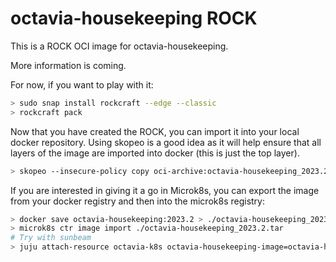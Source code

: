 # octavia-housekeeping ROCK

This is a ROCK OCI image for octavia-housekeeping.

More information is coming.

For now, if you want to play with it:

```bash
> sudo snap install rockcraft --edge --classic
> rockcraft pack
```

Now that you have created the ROCK, you can import it into
your local docker repository. Using skopeo is a good idea as
it will help ensure that all layers of the image are imported
into docker (this is just the top layer).

```bash
> skopeo --insecure-policy copy oci-archive:octavia-housekeeping_2023.2_amd64.rock docker-daemon:octavia-housekeeping:2023.2
```

If you are interested in giving it a go in Microk8s, you can
export the image from your docker registry and then into the
microk8s registry:

```bash
> docker save octavia-housekeeping:2023.2 > ./octavia-housekeeping_2023.2.tar
> microk8s ctr image import ./octavia-housekeeping_2023.2.tar
# Try with sunbeam
> juju attach-resource octavia-k8s octavia-housekeeping-image=octavia-housekeeping:2023.2
```
